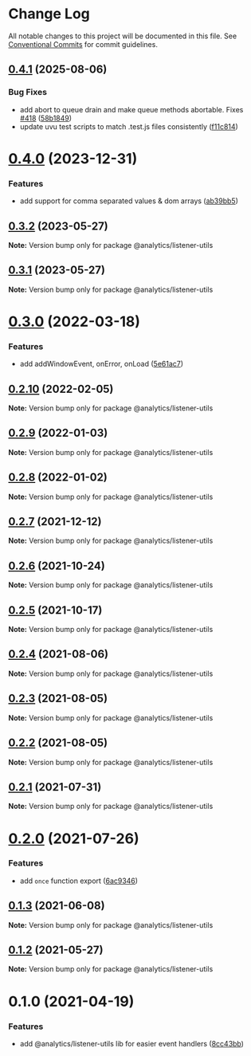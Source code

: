 # Change Log

All notable changes to this project will be documented in this file.
See [Conventional Commits](https://conventionalcommits.org) for commit guidelines.

## [0.4.1](https://github.com/DavidWells/analytics/compare/@analytics/listener-utils@0.4.0...@analytics/listener-utils@0.4.1) (2025-08-06)


### Bug Fixes

* add abort to queue drain and make queue methods abortable. Fixes [#418](https://github.com/DavidWells/analytics/issues/418) ([58b1849](https://github.com/DavidWells/analytics/commit/58b184993106ae2234a2508193cdb7ef0e8c0893))
* update uvu test scripts to match .test.js files consistently ([f11c814](https://github.com/DavidWells/analytics/commit/f11c8142862a9ff4a7c102411f3b40cf2689aa51))





# [0.4.0](https://github.com/DavidWells/analytics/tree/master/packages/analytics-util-listener/compare/@analytics/listener-utils@0.3.2...@analytics/listener-utils@0.4.0) (2023-12-31)


### Features

* add support for comma separated values & dom arrays ([ab39bb5](https://github.com/DavidWells/analytics/tree/master/packages/analytics-util-listener/commit/ab39bb5c89a217f6a777413d26d8004880cd6d76))





## [0.3.2](https://github.com/DavidWells/analytics/tree/master/packages/analytics-util-listener/compare/@analytics/listener-utils@0.3.1...@analytics/listener-utils@0.3.2) (2023-05-27)

**Note:** Version bump only for package @analytics/listener-utils





## [0.3.1](https://github.com/DavidWells/analytics/tree/master/packages/analytics-util-listener/compare/@analytics/listener-utils@0.3.0...@analytics/listener-utils@0.3.1) (2023-05-27)

**Note:** Version bump only for package @analytics/listener-utils





# [0.3.0](https://github.com/DavidWells/analytics/tree/master/packages/analytics-util-listener/compare/@analytics/listener-utils@0.2.10...@analytics/listener-utils@0.3.0) (2022-03-18)


### Features

* add addWindowEvent, onError, onLoad ([5e61ac7](https://github.com/DavidWells/analytics/tree/master/packages/analytics-util-listener/commit/5e61ac7db4307eccee865227ef952da7ae82e584))





## [0.2.10](https://github.com/DavidWells/analytics/tree/master/packages/analytics-util-listener/compare/@analytics/listener-utils@0.2.9...@analytics/listener-utils@0.2.10) (2022-02-05)

**Note:** Version bump only for package @analytics/listener-utils





## [0.2.9](https://github.com/DavidWells/analytics/tree/master/packages/analytics-util-listener/compare/@analytics/listener-utils@0.2.8...@analytics/listener-utils@0.2.9) (2022-01-03)

**Note:** Version bump only for package @analytics/listener-utils





## [0.2.8](https://github.com/DavidWells/analytics/tree/master/packages/analytics-util-listener/compare/@analytics/listener-utils@0.2.7...@analytics/listener-utils@0.2.8) (2022-01-02)

**Note:** Version bump only for package @analytics/listener-utils





## [0.2.7](https://github.com/DavidWells/analytics/tree/master/packages/analytics-util-listener/compare/@analytics/listener-utils@0.2.6...@analytics/listener-utils@0.2.7) (2021-12-12)

**Note:** Version bump only for package @analytics/listener-utils





## [0.2.6](https://github.com/DavidWells/analytics/tree/master/packages/analytics-util-listener/compare/@analytics/listener-utils@0.2.5...@analytics/listener-utils@0.2.6) (2021-10-24)

**Note:** Version bump only for package @analytics/listener-utils





## [0.2.5](https://github.com/DavidWells/analytics/tree/master/packages/analytics-util-listener/compare/@analytics/listener-utils@0.2.4...@analytics/listener-utils@0.2.5) (2021-10-17)

**Note:** Version bump only for package @analytics/listener-utils





## [0.2.4](https://github.com/DavidWells/analytics/tree/master/packages/analytics-util-listener/compare/@analytics/listener-utils@0.2.3...@analytics/listener-utils@0.2.4) (2021-08-06)

**Note:** Version bump only for package @analytics/listener-utils





## [0.2.3](https://github.com/DavidWells/analytics/tree/master/packages/analytics-util-listener/compare/@analytics/listener-utils@0.2.2...@analytics/listener-utils@0.2.3) (2021-08-05)

**Note:** Version bump only for package @analytics/listener-utils





## [0.2.2](https://github.com/DavidWells/analytics/tree/master/packages/analytics-util-listener/compare/@analytics/listener-utils@0.2.1...@analytics/listener-utils@0.2.2) (2021-08-05)

**Note:** Version bump only for package @analytics/listener-utils





## [0.2.1](https://github.com/DavidWells/analytics/tree/master/packages/analytics-util-listener/compare/@analytics/listener-utils@0.2.0...@analytics/listener-utils@0.2.1) (2021-07-31)

**Note:** Version bump only for package @analytics/listener-utils





# [0.2.0](https://github.com/DavidWells/analytics/tree/master/packages/analytics-util-listener/compare/@analytics/listener-utils@0.1.3...@analytics/listener-utils@0.2.0) (2021-07-26)


### Features

* add `once` function export ([6ac9346](https://github.com/DavidWells/analytics/tree/master/packages/analytics-util-listener/commit/6ac9346))





## [0.1.3](https://github.com/DavidWells/analytics/tree/master/packages/analytics-util-listener/compare/@analytics/listener-utils@0.1.2...@analytics/listener-utils@0.1.3) (2021-06-08)

**Note:** Version bump only for package @analytics/listener-utils





## [0.1.2](https://github.com/DavidWells/analytics/tree/master/packages/analytics-util-listener/compare/@analytics/listener-utils@0.1.0...@analytics/listener-utils@0.1.2) (2021-05-27)

**Note:** Version bump only for package @analytics/listener-utils





# 0.1.0 (2021-04-19)


### Features

* add @analytics/listener-utils lib for easier event handlers ([8cc43bb](https://github.com/DavidWells/analytics/tree/master/packages/analytics-util-listener/commit/8cc43bb))
